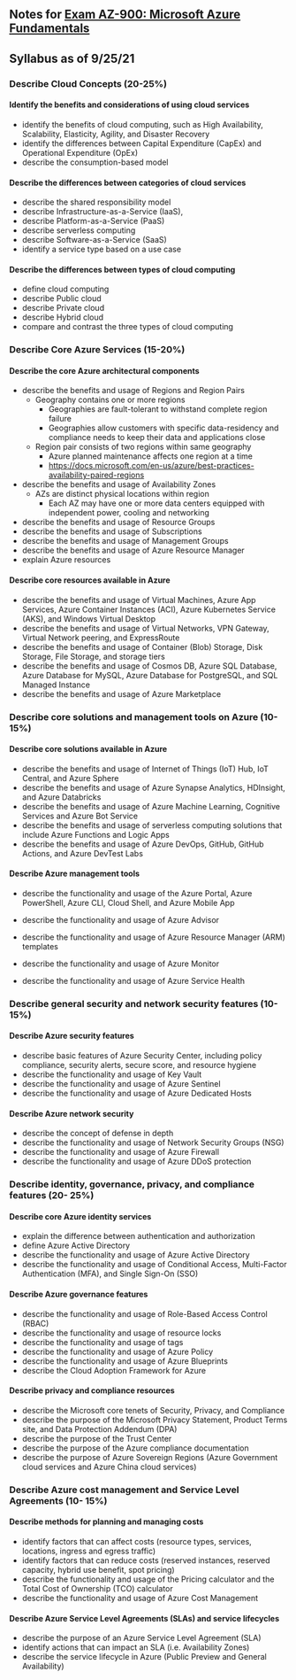 ## Notes for [Exam AZ-900: Microsoft Azure Fundamentals](https://docs.microsoft.com/en-us/learn/certifications/azure-fundamentals/)

## Syllabus as of 9/25/21

### Describe Cloud Concepts (20-25%)

#### Identify the benefits and considerations of using cloud services
- identify the benefits of cloud computing, such as High Availability, Scalability, Elasticity, Agility, and Disaster Recovery
- identify the differences between Capital Expenditure (CapEx) and Operational Expenditure (OpEx)
- describe the consumption-based model

#### Describe the differences between categories of cloud services

- describe the shared responsibility model
- describe Infrastructure-as-a-Service (IaaS),
- describe Platform-as-a-Service (PaaS)
- describe serverless computing
- describe Software-as-a-Service (SaaS)
- identify a service type based on a use case

#### Describe the differences between types of cloud computing

- define cloud computing
- describe Public cloud
- describe Private cloud
- describe Hybrid cloud
- compare and contrast the three types of cloud computing

### Describe Core Azure Services (15-20%)

#### Describe the core Azure architectural components

- describe the benefits and usage of Regions and Region Pairs
  - Geography contains one or more regions 
    - Geographies are fault-tolerant to withstand complete region failure
    - Geographies allow customers with specific data-residency and compliance needs to keep their data and applications close
  - Region pair consists of two regions within same geography
    - Azure planned maintenance affects one region at a time
    - https://docs.microsoft.com/en-us/azure/best-practices-availability-paired-regions
- describe the benefits and usage of Availability Zones
  - AZs are distinct physical locations within region
    - Each AZ may have one or more data centers equipped with independent power, cooling and networking
- describe the benefits and usage of Resource Groups
- describe the benefits and usage of Subscriptions
- describe the benefits and usage of Management Groups
- describe the benefits and usage of Azure Resource Manager
- explain Azure resources

#### Describe core resources available in Azure

- describe the benefits and usage of Virtual Machines, Azure App Services, Azure Container Instances (ACI), Azure Kubernetes Service (AKS), and Windows Virtual Desktop
- describe the benefits and usage of Virtual Networks, VPN Gateway, Virtual Network peering, and ExpressRoute
- describe the benefits and usage of Container (Blob) Storage, Disk Storage, File Storage, and storage tiers
- describe the benefits and usage of Cosmos DB, Azure SQL Database, Azure Database for MySQL, Azure Database for PostgreSQL, and SQL Managed Instance
- describe the benefits and usage of Azure Marketplace

### Describe core solutions and management tools on Azure (10-15%)

#### Describe core solutions available in Azure

- describe the benefits and usage of Internet of Things (IoT) Hub, IoT Central, and Azure Sphere
- describe the benefits and usage of Azure Synapse Analytics, HDInsight, and Azure Databricks
- describe the benefits and usage of Azure Machine Learning, Cognitive Services and Azure Bot Service
- describe the benefits and usage of serverless computing solutions that include Azure Functions and Logic Apps
- describe the benefits and usage of Azure DevOps, GitHub, GitHub Actions, and Azure DevTest Labs

#### Describe Azure management tools

- describe the functionality and usage of the Azure Portal, Azure PowerShell, Azure CLI, Cloud Shell, and Azure Mobile App
- describe the functionality and usage of Azure Advisor
- describe the functionality and usage of Azure Resource Manager (ARM) templates

- describe the functionality and usage of Azure Monitor
- describe the functionality and usage of Azure Service Health

### Describe general security and network security features (10-15%)

#### Describe Azure security features

- describe basic features of Azure Security Center, including policy compliance, security alerts, secure score, and resource hygiene
- describe the functionality and usage of Key Vault
- describe the functionality and usage of Azure Sentinel
- describe the functionality and usage of Azure Dedicated Hosts

#### Describe Azure network security

- describe the concept of defense in depth
- describe the functionality and usage of Network Security Groups (NSG)
- describe the functionality and usage of Azure Firewall
- describe the functionality and usage of Azure DDoS protection

### Describe identity, governance, privacy, and compliance features (20- 25%)
#### Describe core Azure identity services

- explain the difference between authentication and authorization
- define Azure Active Directory
- describe the functionality and usage of Azure Active Directory
- describe the functionality and usage of Conditional Access, Multi-Factor Authentication (MFA), and Single Sign-On (SSO)

#### Describe Azure governance features

- describe the functionality and usage of Role-Based Access Control (RBAC)
- describe the functionality and usage of resource locks
- describe the functionality and usage of tags
- describe the functionality and usage of Azure Policy
- describe the functionality and usage of Azure Blueprints
- describe the Cloud Adoption Framework for Azure

#### Describe privacy and compliance resources

- describe the Microsoft core tenets of Security, Privacy, and Compliance
- describe the purpose of the Microsoft Privacy Statement, Product Terms site, and Data Protection Addendum (DPA)
- describe the purpose of the Trust Center
- describe the purpose of the Azure compliance documentation
- describe the purpose of Azure Sovereign Regions (Azure Government cloud services and Azure China cloud services)

### Describe Azure cost management and Service Level Agreements (10- 15%)
#### Describe methods for planning and managing costs
- identify factors that can affect costs (resource types, services, locations, ingress and egress traffic)
- identify factors that can reduce costs (reserved instances, reserved capacity, hybrid use benefit, spot pricing)
- describe the functionality and usage of the Pricing calculator and the Total Cost of Ownership (TCO) calculator
- describe the functionality and usage of Azure Cost Management

#### Describe Azure Service Level Agreements (SLAs) and service lifecycles
- describe the purpose of an Azure Service Level Agreement (SLA)
- identify actions that can impact an SLA (i.e. Availability Zones)
- describe the service lifecycle in Azure (Public Preview and General Availability)
